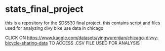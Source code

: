 # stats_final_project
this is a repository for the SDS530 final project. this contains script and files used for analyzing divy bike use data in chicago


CLICK ON https://www.kaggle.com/datasets/yingwurenjian/chicago-divvy-bicycle-sharing-data TO 
 ACCESS .CSV FILE USED FOR ANALYSIS
